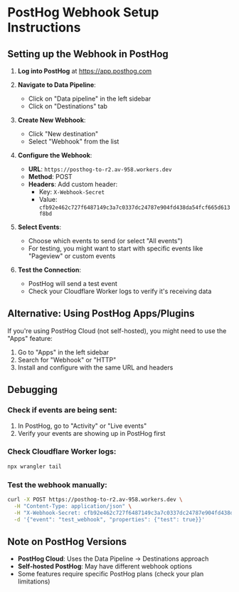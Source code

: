# PostHog Webhook Setup Instructions

## Setting up the Webhook in PostHog

1. **Log into PostHog** at https://app.posthog.com

2. **Navigate to Data Pipeline**:
   - Click on "Data pipeline" in the left sidebar
   - Click on "Destinations" tab

3. **Create New Webhook**:
   - Click "New destination"
   - Select "Webhook" from the list

4. **Configure the Webhook**:
   - **URL**: `https://posthog-to-r2.av-958.workers.dev`
   - **Method**: POST
   - **Headers**: Add custom header:
     - Key: `X-Webhook-Secret`
     - Value: `cfb92e462c727f6487149c3a7c0337dc24787e904fd438da54fcf665d613f8bd`

5. **Select Events**:
   - Choose which events to send (or select "All events")
   - For testing, you might want to start with specific events like "Pageview" or custom events

6. **Test the Connection**:
   - PostHog will send a test event
   - Check your Cloudflare Worker logs to verify it's receiving data

## Alternative: Using PostHog Apps/Plugins

If you're using PostHog Cloud (not self-hosted), you might need to use the "Apps" feature:

1. Go to "Apps" in the left sidebar
2. Search for "Webhook" or "HTTP"
3. Install and configure with the same URL and headers

## Debugging

### Check if events are being sent:
1. In PostHog, go to "Activity" or "Live events"
2. Verify your events are showing up in PostHog first

### Check Cloudflare Worker logs:
```bash
npx wrangler tail
```

### Test the webhook manually:
```bash
curl -X POST https://posthog-to-r2.av-958.workers.dev \
  -H "Content-Type: application/json" \
  -H "X-Webhook-Secret: cfb92e462c727f6487149c3a7c0337dc24787e904fd438da54fcf665d613f8bd" \
  -d '{"event": "test_webhook", "properties": {"test": true}}'
```

## Note on PostHog Versions

- **PostHog Cloud**: Uses the Data Pipeline → Destinations approach
- **Self-hosted PostHog**: May have different webhook options
- Some features require specific PostHog plans (check your plan limitations)